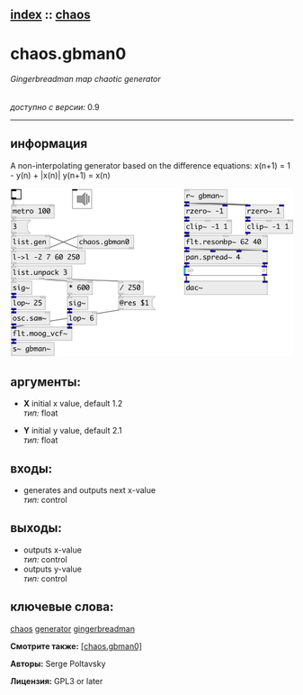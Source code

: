 [index](index.html) :: [chaos](category_chaos.html)
---

# chaos.gbman0

###### Gingerbreadman map chaotic generator

*доступно с версии:* 0.9

---


## информация
A non-interpolating generator based on the difference equations: x(n+1) = 1 - y(n) + |x(n)| y(n+1) = x(n)


[![example](../examples/img/chaos.gbman0.jpg)](../examples/pd/chaos.gbman0.pd)



## аргументы:

* **X**
initial x value, default 1.2<br>
_тип:_ float<br>

* **Y**
initial y value, default 2.1<br>
_тип:_ float<br>







## входы:

* generates and outputs next x-value<br>
_тип:_ control



## выходы:

* outputs x-value<br>
_тип:_ control
* outputs y-value<br>
_тип:_ control



## ключевые слова:

[chaos](keywords/chaos.html)
[generator](keywords/generator.html)
[gingerbreadman](keywords/gingerbreadman.html)



**Смотрите также:**
[\[chaos.gbman0\]](chaos.gbman0.html)




**Авторы:** Serge Poltavsky




**Лицензия:** GPL3 or later





